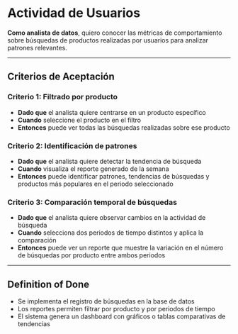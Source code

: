 # Actividad de Usuarios

**Como analista de datos**, quiero conocer las métricas de comportamiento sobre búsquedas de productos realizadas por usuarios para analizar patrones relevantes.

---

## Criterios de Aceptación

### Criterio 1: Filtrado por producto
- **Dado que** el analista quiere centrarse en un producto específico  
- **Cuando** seleccione el producto en el filtro  
- **Entonces** puede ver todas las búsquedas realizadas sobre ese producto

### Criterio 2: Identificación de patrones
- **Dado que** el analista quiere detectar la tendencia de búsqueda  
- **Cuando** visualiza el reporte generado de la semana  
- **Entonces** puede identificar patrones, tendencias de búsquedas y productos más populares en el periodo seleccionado

### Criterio 3: Comparación temporal de búsquedas
- **Dado que** el analista quiere observar cambios en la actividad de búsqueda  
- **Cuando** selecciona dos periodos de tiempo distintos y aplica la comparación  
- **Entonces** puede ver un reporte que muestre la variación en el número de búsquedas por producto entre ambos periodos

---

## Definition of Done
- Se implementa el registro de búsquedas en la base de datos  
- Los reportes permiten filtrar por producto y por periodos de tiempo  
- El sistema genera un dashboard con gráficos o tablas comparativas de tendencias  
